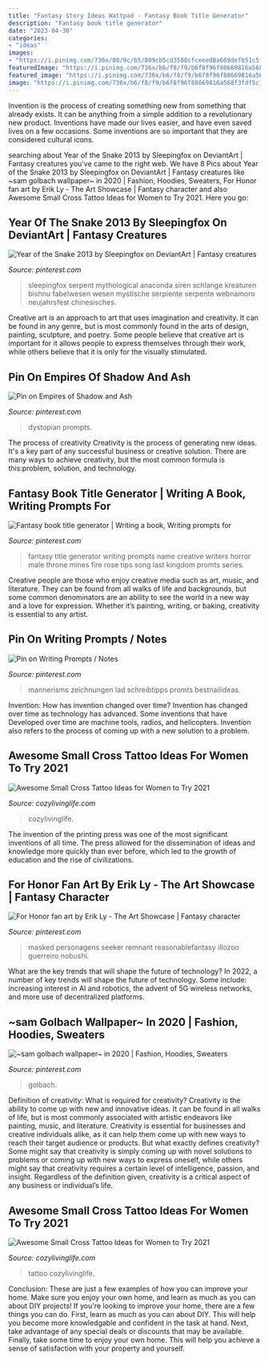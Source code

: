 ```yaml
---
title: "Fantasy Story Ideas Wattpad - Fantasy Book Title Generator"
description: "Fantasy book title generator"
date: "2023-04-30"
categories:
- "ideas"
images:
- "https://i.pinimg.com/736x/80/9c/b5/809cb5cd3588cfceeed8a669defb51c5.jpg"
featuredImage: "https://i.pinimg.com/736x/b6/f8/f9/b6f8f96f88669816a568f3fdf5c1e104.jpg"
featured_image: "https://i.pinimg.com/736x/b6/f8/f9/b6f8f96f88669816a568f3fdf5c1e104.jpg"
image: "https://i.pinimg.com/736x/b6/f8/f9/b6f8f96f88669816a568f3fdf5c1e104.jpg"
---
```



Invention is the process of creating something new from something that already exists. It can be anything from a simple addition to a revolutionary new product. Inventions have made our lives easier, and have even saved lives on a few occasions. Some inventions are so important that they are considered cultural icons.

	

		
searching about Year of the Snake 2013 by Sleepingfox on DeviantArt | Fantasy creatures you've came to the right web. We have 8 Pics about Year of the Snake 2013 by Sleepingfox on DeviantArt | Fantasy creatures like ~sam golbach wallpaper~ in 2020 | Fashion, Hoodies, Sweaters, For Honor fan art by Erik Ly - The Art Showcase | Fantasy character and also Awesome Small Cross Tattoo Ideas for Women to Try 2021. Here you go:
		
    
## Year Of The Snake 2013 By Sleepingfox On DeviantArt | Fantasy Creatures

<img loading=lazy src="https://i.pinimg.com/736x/a5/57/2c/a5572c351a613336ea981367cad6e7bf.jpg" onerror="this.onerror=null;this.src='https://tse2.mm.bing.net/th?id=OIP._zQbGQCkz3J_kSEKladr0wHaLR&amp;pid=15.1';" alt="Year of the Snake 2013 by Sleepingfox on DeviantArt | Fantasy creatures">

_Source: pinterest.com_

>sleepingfox serpent mythological anaconda siren schlange kreaturen bishnu fabelwesen wesen mystische serpiente serpente webnamoro neujahrsfest chinesisches. 

	

Creative art is an approach to art that uses imagination and creativity. It can be found in any genre, but is most commonly found in the arts of design, painting, sculpture, and poetry. Some people believe that creative art is important for it allows people to express themselves through their work, while others believe that it is only for the visually stimulated.

    
## Pin On Empires Of Shadow And Ash

<img loading=lazy src="https://i.pinimg.com/736x/d8/59/fe/d859fe9a52d19757731e4d137bb14e6e.jpg" onerror="this.onerror=null;this.src='https://tse4.mm.bing.net/th?id=OIP.Bk_glSPS-h0GVT3KEJUtfQHaLQ&amp;pid=15.1';" alt="Pin on Empires of Shadow and Ash">

_Source: pinterest.com_

>dystopian prompts. 

	

The process of creativity
Creativity is the process of generating new ideas. It's a key part of any successful business or creative solution. There are many ways to achieve creativity, but the most common formula is this:problem, solution, and technology.

    
## Fantasy Book Title Generator | Writing A Book, Writing Prompts For

<img loading=lazy src="https://i.pinimg.com/736x/86/41/aa/8641aa90e58d3a3b1d7631d6a15fc5f3.jpg" onerror="this.onerror=null;this.src='https://tse3.mm.bing.net/th?id=OIP.yYa1Q_juWRNZEc9_XyNxzQHaNK&amp;pid=15.1';" alt="Fantasy book title generator | Writing a book, Writing prompts for">

_Source: pinterest.com_

>fantasy title generator writing prompts name creative writers horror male throne mines fire rose tips song last kingdom promts series. 

	

Creative people are those who enjoy creative media such as art, music, and literature. They can be found from all walks of life and backgrounds, but some common denominators are an ability to see the world in a new way and a love for expression. Whether it’s painting, writing, or baking, creativity is essential to any artist.

    
## Pin On Writing Prompts / Notes

<img loading=lazy src="https://i.pinimg.com/736x/b6/f8/f9/b6f8f96f88669816a568f3fdf5c1e104.jpg" onerror="this.onerror=null;this.src='https://tse2.mm.bing.net/th?id=OIP.fmtaYLXG4qspnxo8TZ5u5QHaMA&amp;pid=15.1';" alt="Pin on Writing Prompts / Notes">

_Source: pinterest.com_

>mannerisms zeichnungen lad schreibtipps promts bestnailideas. 

	

Invention: How has invention changed over time?
Invention has changed over time as technology has advanced. Some inventions that have Developed over time are machine tools, radios, and helicopters. Invention also refers to the process of coming up with a new solution to a problem.

    
## Awesome Small Cross Tattoo Ideas For Women To Try 2021

<img loading=lazy src="https://cozylivinglife.com/wp-content/uploads/2021/06/12-2-683x1024.jpg" onerror="this.onerror=null;this.src='https://tse3.mm.bing.net/th?id=OIP.HYp0JURUXOsagQytpHmnCwHaLG&amp;pid=15.1';" alt="Awesome Small Cross Tattoo Ideas for Women to Try 2021">

_Source: cozylivinglife.com_

>cozylivinglife. 

	

The invention of the printing press was one of the most significant inventions of all time. The press allowed for the dissemination of ideas and knowledge more quickly than ever before, which led to the growth of education and the rise of civilizations.

    
## For Honor Fan Art By Erik Ly - The Art Showcase | Fantasy Character

<img loading=lazy src="https://i.pinimg.com/736x/80/9c/b5/809cb5cd3588cfceeed8a669defb51c5.jpg" onerror="this.onerror=null;this.src='https://tse2.mm.bing.net/th?id=OIP.y5Yk10oN5uItj_W4f2ayqwHaLc&amp;pid=15.1';" alt="For Honor fan art by Erik Ly - The Art Showcase | Fantasy character">

_Source: pinterest.com_

>masked personagens seeker remnant reasonablefantasy illozoo guerreiro nobushi. 

	

What are the key trends that will shape the future of technology?
In 2022, a number of key trends will shape the future of technology. Some include: increasing interest in AI and robotics, the advent of 5G wireless networks, and more use of decentralized platforms.

    
## ~sam Golbach Wallpaper~ In 2020 | Fashion, Hoodies, Sweaters

<img loading=lazy src="https://i.pinimg.com/736x/c6/00/9a/c6009aee6c655d0951f5399532a27e12.jpg" onerror="this.onerror=null;this.src='https://tse1.mm.bing.net/th?id=OIP.vajw4YU82OPwHA0to9HBoQHaM4&amp;pid=15.1';" alt="~sam golbach wallpaper~ in 2020 | Fashion, Hoodies, Sweaters">

_Source: pinterest.com_

>golbach. 

	

Definition of creativity: What is required for creativity?
Creativity is the ability to come up with new and innovative ideas. It can be found in all walks of life, but is most commonly associated with artistic endeavors like painting, music, and literature. Creativity is essential for businesses and creative individuals alike, as it can help them come up with new ways to reach their target audience or products. But what exactly defines creativity? Some might say that creativity is simply coming up with novel solutions to problems or coming up with new ways to express oneself, while others might say that creativity requires a certain level of intelligence, passion, and insight. Regardless of the definition given, creativity is a critical aspect of any business or individual’s life.

    
## Awesome Small Cross Tattoo Ideas For Women To Try 2021

<img loading=lazy src="https://cozylivinglife.com/wp-content/uploads/2021/06/9-1.jpg" onerror="this.onerror=null;this.src='https://tse2.mm.bing.net/th?id=OIP.eC8hsnV_CUxxTVK43IEUDQHaLH&amp;pid=15.1';" alt="Awesome Small Cross Tattoo Ideas for Women to Try 2021">

_Source: cozylivinglife.com_

>tattoo cozylivinglife. 

	

Conclusion: These are just a few examples of how you can improve your home. Make sure you enjoy your own home, and learn as much as you can about DIY projects!
If you're looking to improve your home, there are a few things you can do. First, learn as much as you can about DIY. This will help you become more knowledgable and confident in the task at hand. Next, take advantage of any special deals or discounts that may be available. Finally, take some time to enjoy your own home. This will help you achieve a sense of satisfaction with your property and yourself.

